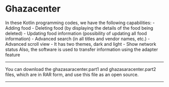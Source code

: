 # Ghazacenter
In these Kotlin programming codes, we have the following capabilities: - Adding food - Deleting food (by displaying the details of the food being deleted) - Updating food information (possibility of updating all food information) - Advanced search (in all titles and vendor names, etc.) - Advanced scroll view - It has two themes, dark and light - Show network status   Also, the software is used to transfer information using the adapter feature


*****
You can download the ghazasaracenter.part1 and ghazasaracenter.part2 files, which are in RAR form, and use this file as an open source.
*****
